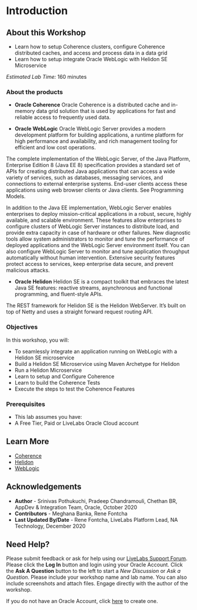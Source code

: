 # Introduction

## About this Workshop
- Learn how to setup Coherence clusters, configure Coherence distributed caches, and access and process data in a data grid
- Learn how to setup integrate Oracle WebLogic with Helidon SE Microservice


*Estimated Lab Time:* 160 minutes

### About the products
* **Oracle Coherence**
Oracle Coherence is a distributed cache and in-memory data grid solution that is used by applications for fast and reliable access to frequently used data.

* **Oracle WebLogic**
Oracle WebLogic Server provides a modern development platform for building applications, a runtime platform for high performance and availability, and rich management tooling for efficient and low cost operations.

The complete implementation of the WebLogic Server, of the Java Platform, Enterprise Edition 8 (Java EE 8) specification provides a standard set of APIs for creating distributed Java applications that can access a wide variety of services, such as databases, messaging services, and connections to external enterprise systems. End-user clients access these applications using web browser clients or Java clients. See Programming Models.

In addition to the Java EE implementation, WebLogic Server enables enterprises to deploy mission-critical applications in a robust, secure, highly available, and scalable environment. These features allow enterprises to configure clusters of WebLogic Server instances to distribute load, and provide extra capacity in case of hardware or other failures. New diagnostic tools allow system administrators to monitor and tune the performance of deployed applications and the WebLogic Server environment itself. You can also configure WebLogic Server to monitor and tune application throughput automatically without human intervention. Extensive security features protect access to services, keep enterprise data secure, and prevent malicious attacks.

* **Oracle Helidon**
Helidon SE is a compact toolkit that embraces the latest Java SE features: reactive streams, asynchronous and functional programming, and fluent-style APIs.

The REST framework for Helidon SE is the Helidon WebServer. It’s built on top of Netty and uses a straight forward request routing API.

### Objectives
In this workshop, you will:
* To seamlessly integrate an application running on WebLogic  with a Helidon SE microservice
* Build a Helidon SE Microservice using Maven Archetype for Helidon
* Run a Helidon Microservice
* Learn to setup and Configure Coherence
* Learn to build the Coherence Tests
* Execute the steps to test the Coherence Features

### Prerequisites
* This lab assumes you have:
* A Free Tier, Paid or LiveLabs Oracle Cloud account

## Learn More
* [Coherence](https://docs.oracle.com/en/middleware/standalone/coherence/14.1.1.0/index.html)
* [Helidon](https://helidon.io/#/)
* [WebLogic](https://docs.oracle.com/en/middleware/standalone/weblogic-server/14.1.1.0/index.html)

## Acknowledgements
* **Author** - Srinivas Pothukuchi, Pradeep Chandramouli, Chethan BR, AppDev & Integration Team, Oracle, October 2020
* **Contributors** - Meghana Banka, Rene Fontcha
* **Last Updated By/Date** - Rene Fontcha, LiveLabs Platform Lead, NA Technology, December 2020

## Need Help?
Please submit feedback or ask for help using our [LiveLabs Support Forum](https://community.oracle.com/tech/developers/categories/livelabsdiscussions). Please click the **Log In** button and login using your Oracle Account. Click the **Ask A Question** button to the left to start a *New Discussion* or *Ask a Question*.  Please include your workshop name and lab name.  You can also include screenshots and attach files.  Engage directly with the author of the workshop.

If you do not have an Oracle Account, click [here](https://profile.oracle.com/myprofile/account/create-account.jspx) to create one.
